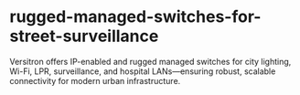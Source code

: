 # rugged-managed-switches-for-street-surveillance
Versitron offers IP-enabled and rugged managed switches for city lighting, Wi-Fi, LPR, surveillance, and hospital LANs—ensuring robust, scalable connectivity for modern urban infrastructure.
